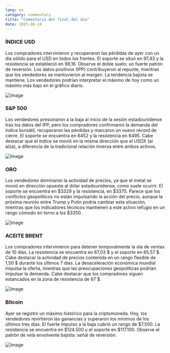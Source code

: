 ```yaml
---
lang: es
category: commentary
title: "Comentario del final del día"
date: 2025-08-14
---
```


### ÍNDICE USD

Los compradores intervinieron y recuperaron las pérdidas de ayer con un día sólido para el USD en todos los frentes. El soporte se situó en 97,43 y la resistencia se estableció en 98,16. Observe el doble suelo: un fuerte patrón de reversión. Los datos positivos (IPP) contribuyeron al repunte, mientras que los vendedores se mantuvieron al margen. La tendencia bajista se mantiene. Los vendedores podrían interpretar el máximo de hoy como un máximo más bajo en el gráfico diario.

![Image](https://markleighedu.github.io/img/Aug-2025/14-Aug-2025/usdindex.jpg)

### S&P 500

Los vendedores presionaron a la baja al inicio de la sesión estadounidense tras los datos del IPP, pero los compradores confirmaron la demanda del índice bursátil, recuperaron las pérdidas y marcaron un nuevo récord de cierre. El soporte se encuentra en 6452 y la resistencia en 6495. Cabe destacar que el índice se movió en la misma dirección que el USDX (al alza), a diferencia de la tradicional relación inversa entre ambos activos.

![Image](https://markleighedu.github.io/img/Aug-2025/14-Aug-2025/sp500.jpg)

### ORO

Los vendedores dominaron la actividad de precios, ya que el metal se movió en dirección opuesta al dólar estadounidense, como suele ocurrir. El soporte se encuentra en $3329 y la resistencia, en $3375. Parece que los conflictos geopolíticos no están impulsando la acción del precio, aunque la próxima reunión entre Trump y Putin podría cambiar esta situación, mientras que los indicadores técnicos mantienen a este activo refugio en un rango cómodo en torno a los $3350.

![Image](https://markleighedu.github.io/img/Aug-2025/14-Aug-2025/gold.jpg)

### ACEITE BRENT

Los compradores intervinieron para detener temporalmente la ola de ventas de 10 días. La resistencia se encuentra en 67,03 $ y el soporte en 65,57 $. Cabe destacar la actividad de precios contenida en un rango flexible de 1,50 $ durante los últimos 7 días. La desaceleración económica mundial impulsa la oferta, mientras que las preocupaciones geopolíticas podrían impulsar la demanda. Cabe destacar que los compradores siguen estancados en la zona de resistencia de 67 $.

![Image](https://markleighedu.github.io/img/Aug-2025/14-Aug-2025/brentoil.jpg)

### Bitcoin

Ayer se registró un máximo histórico para la criptomoneda. Hoy, los vendedores revirtieron las ganancias y superaron los mínimos de los últimos tres días. El fuerte impulso a la baja cubrió un rango de $7.500. La resistencia se encuentra en $124.500 y el soporte en $117.100. Observe el patrón de vela envolvente bajista: señal de reversión.

![Image](https://markleighedu.github.io/img/Aug-2025/14-Aug-2025/bitcoin.jpg)

